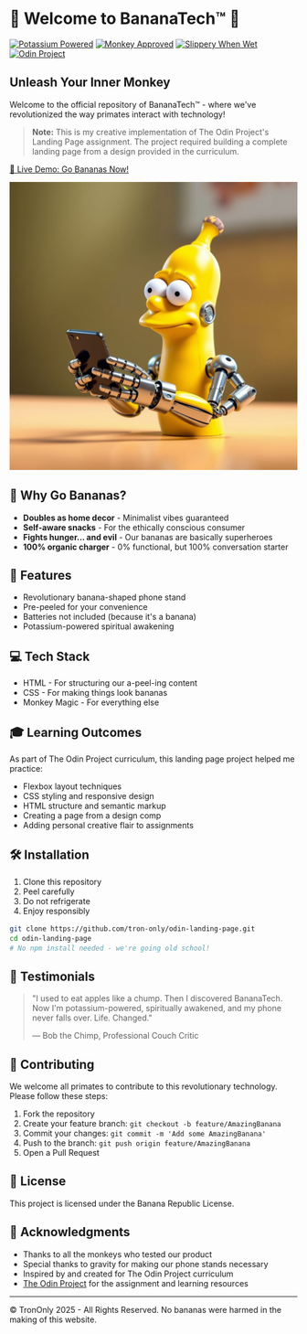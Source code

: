 # 🍌 Welcome to BananaTech™ 🍌

[![Potassium Powered](https://img.shields.io/badge/Potassium-Powered-yellow)](https://tron-only.github.io/odin-landing-page/)
[![Monkey Approved](https://img.shields.io/badge/Monkey-Approved-brown)](https://tron-only.github.io/odin-landing-page/)
[![Slippery When Wet](https://img.shields.io/badge/Slippery-When%20Wet-blue)](https://tron-only.github.io/odin-landing-page/)
[![Odin Project](https://img.shields.io/badge/The%20Odin%20Project-Landing%20Page-orange)](https://www.theodinproject.com/)

## Unleash Your Inner Monkey

Welcome to the official repository of BananaTech™ - where we've revolutionized the way primates interact with technology! 

> **Note:** This is my creative implementation of The Odin Project's Landing Page assignment. The project required building a complete landing page from a design provided in the curriculum.

[🔗 Live Demo: Go Bananas Now!](https://tron-only.github.io/odin-landing-page/)

![BananaTech Screenshot](assets/randomest-photo-on-the-internet.jpeg)

## 🐒 Why Go Bananas?

* **Doubles as home decor** - Minimalist vibes guaranteed
* **Self-aware snacks** - For the ethically conscious consumer
* **Fights hunger... and evil** - Our bananas are basically superheroes
* **100% organic charger** - 0% functional, but 100% conversation starter

## 🍌 Features

* Revolutionary banana-shaped phone stand
* Pre-peeled for your convenience
* Batteries not included (because it's a banana)
* Potassium-powered spiritual awakening

## 💻 Tech Stack

* HTML - For structuring our a-peel-ing content
* CSS - For making things look bananas
* Monkey Magic - For everything else

## 🎓 Learning Outcomes

As part of The Odin Project curriculum, this landing page project helped me practice:

* Flexbox layout techniques
* CSS styling and responsive design
* HTML structure and semantic markup
* Creating a page from a design comp
* Adding personal creative flair to assignments

## 🛠️ Installation

1. Clone this repository
2. Peel carefully
3. Do not refrigerate
4. Enjoy responsibly

```bash
git clone https://github.com/tron-only/odin-landing-page.git
cd odin-landing-page
# No npm install needed - we're going old school!
```

## 📜 Testimonials

> "I used to eat apples like a chump. Then I discovered BananaTech. Now I'm potassium-powered, spiritually awakened, and my phone never falls over. Life. Changed."
> 
> — Bob the Chimp, Professional Couch Critic

## 🤝 Contributing

We welcome all primates to contribute to this revolutionary technology. Please follow these steps:

1. Fork the repository
2. Create your feature branch: `git checkout -b feature/AmazingBanana`
3. Commit your changes: `git commit -m 'Add some AmazingBanana'`
4. Push to the branch: `git push origin feature/AmazingBanana`
5. Open a Pull Request

## 📝 License

This project is licensed under the Banana Republic License.

## 🙏 Acknowledgments

* Thanks to all the monkeys who tested our product
* Special thanks to gravity for making our phone stands necessary
* Inspired by and created for The Odin Project curriculum
* [The Odin Project](https://www.theodinproject.com/) for the assignment and learning resources

---

© TronOnly 2025 - All Rights Reserved. No bananas were harmed in the making of this website.